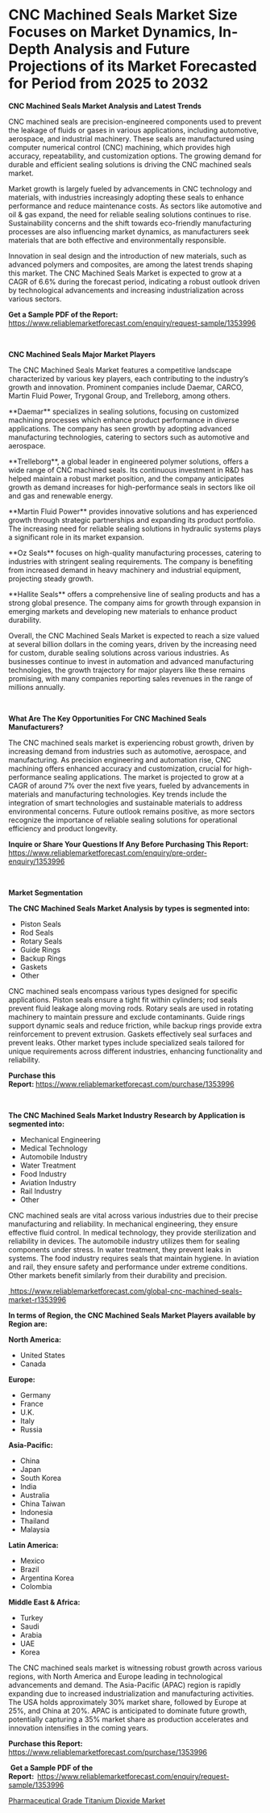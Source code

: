 <p><h1>CNC Machined Seals Market Size Focuses on Market Dynamics, In-Depth Analysis and Future Projections of its Market Forecasted for Period from 2025 to 2032</h1></p><p><strong>CNC Machined Seals Market Analysis and Latest Trends</strong></p>
<p><p>CNC machined seals are precision-engineered components used to prevent the leakage of fluids or gases in various applications, including automotive, aerospace, and industrial machinery. These seals are manufactured using computer numerical control (CNC) machining, which provides high accuracy, repeatability, and customization options. The growing demand for durable and efficient sealing solutions is driving the CNC machined seals market.</p><p>Market growth is largely fueled by advancements in CNC technology and materials, with industries increasingly adopting these seals to enhance performance and reduce maintenance costs. As sectors like automotive and oil & gas expand, the need for reliable sealing solutions continues to rise. Sustainability concerns and the shift towards eco-friendly manufacturing processes are also influencing market dynamics, as manufacturers seek materials that are both effective and environmentally responsible.</p><p>Innovation in seal design and the introduction of new materials, such as advanced polymers and composites, are among the latest trends shaping this market. The CNC Machined Seals Market is expected to grow at a CAGR of 6.6% during the forecast period, indicating a robust outlook driven by technological advancements and increasing industrialization across various sectors.</p></p>
<p><strong>Get a Sample PDF of the Report:&nbsp;</strong> <a href="https://www.reliablemarketforecast.com/enquiry/request-sample/1353996?utm_campaign=1108&utm_medium=2&utm_source=Github&utm_content=ia&utm_term=04022025&utm_id=cnc-machined-seals">https://www.reliablemarketforecast.com/enquiry/request-sample/1353996</a></p>
<p>&nbsp;</p>
<p><strong>CNC Machined Seals Major Market Players</strong></p>
<p><p>The CNC Machined Seals Market features a competitive landscape characterized by various key players, each contributing to the industry’s growth and innovation. Prominent companies include Daemar, CARCO, Martin Fluid Power, Trygonal Group, and Trelleborg, among others.</p><p>**Daemar** specializes in sealing solutions, focusing on customized machining processes which enhance product performance in diverse applications. The company has seen growth by adopting advanced manufacturing technologies, catering to sectors such as automotive and aerospace.</p><p>**Trelleborg**, a global leader in engineered polymer solutions, offers a wide range of CNC machined seals. Its continuous investment in R&D has helped maintain a robust market position, and the company anticipates growth as demand increases for high-performance seals in sectors like oil and gas and renewable energy.</p><p>**Martin Fluid Power** provides innovative solutions and has experienced growth through strategic partnerships and expanding its product portfolio. The increasing need for reliable sealing solutions in hydraulic systems plays a significant role in its market expansion.</p><p>**Oz Seals** focuses on high-quality manufacturing processes, catering to industries with stringent sealing requirements. The company is benefiting from increased demand in heavy machinery and industrial equipment, projecting steady growth.</p><p>**Hallite Seals** offers a comprehensive line of sealing products and has a strong global presence. The company aims for growth through expansion in emerging markets and developing new materials to enhance product durability.</p><p>Overall, the CNC Machined Seals Market is expected to reach a size valued at several billion dollars in the coming years, driven by the increasing need for custom, durable sealing solutions across various industries. As businesses continue to invest in automation and advanced manufacturing technologies, the growth trajectory for major players like these remains promising, with many companies reporting sales revenues in the range of millions annually.</p></p>
<p>&nbsp;</p>
<p><strong>What Are The Key Opportunities For CNC Machined Seals Manufacturers?</strong></p>
<p><p>The CNC machined seals market is experiencing robust growth, driven by increasing demand from industries such as automotive, aerospace, and manufacturing. As precision engineering and automation rise, CNC machining offers enhanced accuracy and customization, crucial for high-performance sealing applications. The market is projected to grow at a CAGR of around 7% over the next five years, fueled by advancements in materials and manufacturing technologies. Key trends include the integration of smart technologies and sustainable materials to address environmental concerns. Future outlook remains positive, as more sectors recognize the importance of reliable sealing solutions for operational efficiency and product longevity.</p></p>
<p><strong>Inquire or Share Your Questions If Any Before Purchasing This Report:</strong> <a href="https://www.reliablemarketforecast.com/enquiry/pre-order-enquiry/1353996?utm_campaign=1108&utm_medium=2&utm_source=Github&utm_content=ia&utm_term=04022025&utm_id=cnc-machined-seals">https://www.reliablemarketforecast.com/enquiry/pre-order-enquiry/1353996</a></p>
<p>&nbsp;</p>
<p><strong>Market Segmentation</strong></p>
<p><strong>The CNC Machined Seals Market Analysis by types is segmented into:</strong></p>
<p><ul><li>Piston Seals</li><li>Rod Seals</li><li>Rotary Seals</li><li>Guide Rings</li><li>Backup Rings</li><li>Gaskets</li><li>Other</li></ul></p>
<p><p>CNC machined seals encompass various types designed for specific applications. Piston seals ensure a tight fit within cylinders; rod seals prevent fluid leakage along moving rods. Rotary seals are used in rotating machinery to maintain pressure and exclude contaminants. Guide rings support dynamic seals and reduce friction, while backup rings provide extra reinforcement to prevent extrusion. Gaskets effectively seal surfaces and prevent leaks. Other market types include specialized seals tailored for unique requirements across different industries, enhancing functionality and reliability.</p></p>
<p><strong>Purchase this Report:&nbsp;</strong><a href="https://www.reliablemarketforecast.com/purchase/1353996?utm_campaign=1108&utm_medium=2&utm_source=Github&utm_content=ia&utm_term=04022025&utm_id=cnc-machined-seals">https://www.reliablemarketforecast.com/purchase/1353996</a></p>
<p>&nbsp;</p>
<p><strong>The CNC Machined Seals Market Industry Research by Application is segmented into:</strong></p>
<p><ul><li>Mechanical Engineering</li><li>Medical Technology</li><li>Automobile Industry</li><li>Water Treatment</li><li>Food Industry</li><li>Aviation Industry</li><li>Rail Industry</li><li>Other</li></ul></p>
<p><p>CNC machined seals are vital across various industries due to their precise manufacturing and reliability. In mechanical engineering, they ensure effective fluid control. In medical technology, they provide sterilization and reliability in devices. The automobile industry utilizes them for sealing components under stress. In water treatment, they prevent leaks in systems. The food industry requires seals that maintain hygiene. In aviation and rail, they ensure safety and performance under extreme conditions. Other markets benefit similarly from their durability and precision.</p></p>
<p><a href="https://www.reliablemarketforecast.com/global-cnc-machined-seals-market-r1353996?utm_campaign=1108&utm_medium=2&utm_source=Github&utm_content=ia&utm_term=04022025&utm_id=cnc-machined-seals">&nbsp;https://www.reliablemarketforecast.com/global-cnc-machined-seals-market-r1353996</a></p>
<p><strong>In terms of Region, the CNC Machined Seals Market Players available by Region are:</strong></p>
<p>
    <p> <strong> North America: </strong>
        <ul>
            <li>United States</li>
            <li>Canada</li>
        </ul>
        </p> 
    <p> <strong> Europe: </strong>
        <ul>
            <li>Germany</li>
            <li>France</li>
            <li>U.K.</li>
            <li>Italy</li>
            <li>Russia</li>
        </ul>
        </p> 
    <p> <strong> Asia-Pacific: </strong>
        <ul>
            <li>China</li>
            <li>Japan</li>
            <li>South Korea</li>
            <li>India</li>
            <li>Australia</li>
            <li>China Taiwan</li>
            <li>Indonesia</li>
            <li>Thailand</li>
            <li>Malaysia</li>
        </ul>
        </p> 
    <p> <strong> Latin America: </strong>
        <ul>
            <li>Mexico</li>
            <li>Brazil</li>
            <li>Argentina Korea</li>
            <li>Colombia</li>
        </ul>
        </p> 
    <p> <strong> Middle East & Africa: </strong>
        <ul>
            <li>Turkey</li>
            <li>Saudi</li>
            <li>Arabia</li>
            <li>UAE</li>
            <li>Korea</li>
        </ul>
    </p>
    </p>
<p><p>The CNC machined seals market is witnessing robust growth across various regions, with North America and Europe leading in technological advancements and demand. The Asia-Pacific (APAC) region is rapidly expanding due to increased industrialization and manufacturing activities. The USA holds approximately 30% market share, followed by Europe at 25%, and China at 20%. APAC is anticipated to dominate future growth, potentially capturing a 35% market share as production accelerates and innovation intensifies in the coming years.</p></p>
<p><strong>Purchase this Report: </strong><a href="https://www.reliablemarketforecast.com/purchase/1353996?utm_campaign=1108&utm_medium=2&utm_source=Github&utm_content=ia&utm_term=04022025&utm_id=cnc-machined-seals">https://www.reliablemarketforecast.com/purchase/1353996</a></p>
<p>&nbsp;<strong>Get a Sample PDF of the Report:&nbsp;&nbsp;</strong><a href="https://www.reliablemarketforecast.com/enquiry/request-sample/1353996?utm_campaign=1108&utm_medium=2&utm_source=Github&utm_content=ia&utm_term=04022025&utm_id=cnc-machined-seals">https://www.reliablemarketforecast.com/enquiry/request-sample/1353996</a></p>
<p><strong></strong></p>
<p><p><a href="https://github.com/CliffMedina6/Market-Research-Report-List-7/blob/main/pharmaceutical-grade-titanium-dioxide-market.md?utm_campaign=1108&utm_medium=2&utm_source=Github&utm_content=ia&utm_term=04022025&utm_id=cnc-machined-seals">Pharmaceutical Grade Titanium Dioxide Market</a></p></p>